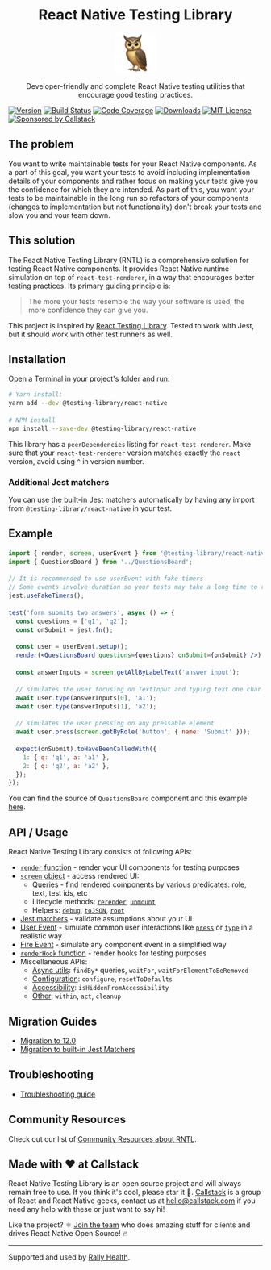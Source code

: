 <div align='center'>
  <h1>React Native Testing Library</h1>
  <img
    height="80"
    width="80"
    alt="owl"
    src="https://raw.githubusercontent.com/callstack/react-native-testing-library/main/website/docs/public/img/owl.png"
  />
  <p>Developer-friendly and complete React Native testing utilities that encourage good testing practices.</P>
</div>

[![Version][version-badge]][package]
[![Build Status][build-badge]][build]
[![Code Coverage][coverage-badge]][coverage]
[![Downloads][downloads-badge]][downloads]
[![MIT License][license-badge]][license]
[![Sponsored by Callstack][callstack-badge]][callstack]

## The problem

You want to write maintainable tests for your React Native components. As a part of this goal, you want your tests to avoid including implementation details of your components and rather focus on making your tests give you the confidence for which they are intended. As part of this, you want your tests to be maintainable in the long run so refactors of your components (changes to implementation but not functionality) don't break your tests and slow you and your team down.

## This solution

The React Native Testing Library (RNTL) is a comprehensive solution for testing React Native components. It provides React Native runtime simulation on top of `react-test-renderer`, in a way that encourages better testing practices. Its primary guiding principle is:

> The more your tests resemble the way your software is used, the more confidence they can give you.

This project is inspired by [React Testing Library](https://github.com/testing-library/react-testing-library). Tested to work with Jest, but it should work with other test runners as well.

## Installation

Open a Terminal in your project's folder and run:

```sh
# Yarn install:
yarn add --dev @testing-library/react-native

# NPM install
npm install --save-dev @testing-library/react-native
```

This library has a `peerDependencies` listing for `react-test-renderer`. Make sure that your `react-test-renderer` version matches exactly the `react` version, avoid using `^` in version number.

### Additional Jest matchers

You can use the built-in Jest matchers automatically by having any import from `@testing-library/react-native` in your test.

## Example

```jsx
import { render, screen, userEvent } from '@testing-library/react-native';
import { QuestionsBoard } from '../QuestionsBoard';

// It is recommended to use userEvent with fake timers
// Some events involve duration so your tests may take a long time to run.
jest.useFakeTimers();

test('form submits two answers', async () => {
  const questions = ['q1', 'q2'];
  const onSubmit = jest.fn();

  const user = userEvent.setup();
  render(<QuestionsBoard questions={questions} onSubmit={onSubmit} />);

  const answerInputs = screen.getAllByLabelText('answer input');

  // simulates the user focusing on TextInput and typing text one char at a time
  await user.type(answerInputs[0], 'a1');
  await user.type(answerInputs[1], 'a2');

  // simulates the user pressing on any pressable element
  await user.press(screen.getByRole('button', { name: 'Submit' }));

  expect(onSubmit).toHaveBeenCalledWith({
    1: { q: 'q1', a: 'a1' },
    2: { q: 'q2', a: 'a2' },
  });
});
```

You can find the source of `QuestionsBoard` component and this example [here](https://github.com/callstack/react-native-testing-library/blob/main/src/__tests__/questionsBoard.test.tsx).

## API / Usage

React Native Testing Library consists of following APIs:

- [`render` function](https://callstack.github.io/react-native-testing-library/docs/api/render) - render your UI components for testing purposes
- [`screen` object](https://callstack.github.io/react-native-testing-library/docs/api/screen) - access rendered UI:
  - [Queries](https://callstack.github.io/react-native-testing-library/docs/api/queries) - find rendered components by various predicates: role, text, test ids, etc
  - Lifecycle methods: [`rerender`](https://callstack.github.io/react-native-testing-library/docs/api/screen#rerender), [`unmount`](https://callstack.github.io/react-native-testing-library/docs/api/screen#unmount)
  - Helpers: [`debug`](https://callstack.github.io/react-native-testing-library/docs/api/screen#debug), [`toJSON`](https://callstack.github.io/react-native-testing-library/docs/api/screen#tojson), [`root`](https://callstack.github.io/react-native-testing-library/docs/api/screen#root)
- [Jest matchers](https://callstack.github.io/react-native-testing-library/docs/api/jest-matchers) - validate assumptions about your UI
- [User Event](https://callstack.github.io/react-native-testing-library/docs/api/events/user-event) - simulate common user interactions like [`press`](https://callstack.github.io/react-native-testing-library/docs/api/events/user-event#press) or [`type`](https://callstack.github.io/react-native-testing-library/docs/user-event#type) in a realistic way
- [Fire Event](https://callstack.github.io/react-native-testing-library/docs/api/events/fire-event) - simulate any component event in a simplified way
- [`renderHook` function](https://callstack.github.io/react-native-testing-library/docs/api/misc/render-hook) - render hooks for testing purposes
- Miscellaneous APIs:
  - [Async utils](https://callstack.github.io/react-native-testing-library/docs/api/misc/async): `findBy*` queries, `waitFor`, `waitForElementToBeRemoved`
  - [Configuration](https://callstack.github.io/react-native-testing-library/docs/api/misc/config): `configure`, `resetToDefaults`
  - [Accessibility](https://callstack.github.io/react-native-testing-library/docs/api/misc/accessibility): `isHiddenFromAccessibility`
  - [Other](https://callstack.github.io/react-native-testing-library/docs/api/misc/other): `within`, `act`, `cleanup`

## Migration Guides

- [Migration to 12.0](https://callstack.github.io/react-native-testing-library/docs/migration/v12)
- [Migration to built-in Jest Matchers](https://callstack.github.io/react-native-testing-library/docs/migration/jest-matchers)

## Troubleshooting

- [Troubleshooting guide](https://callstack.github.io/react-native-testing-library/docs/guides/troubleshooting)

## Community Resources

Check out our list of [Community Resources about RNTL](https://callstack.github.io/react-native-testing-library/docs/guides/community-resources).

## Made with ❤️ at Callstack

React Native Testing Library is an open source project and will always remain free to use. If you think it's cool, please star it 🌟. [Callstack](https://callstack.com) is a group of React and React Native geeks, contact us at [hello@callstack.com](mailto:hello@callstack.com) if you need any help with these or just want to say hi!

Like the project? ⚛️ [Join the team](https://callstack.com/careers/?utm_campaign=Senior_RN&utm_source=github&utm_medium=readme) who does amazing stuff for clients and drives React Native Open Source! 🔥

---

Supported and used by [Rally Health](https://www.rallyhealth.com/careers).

<!-- badges -->

[version-badge]: https://img.shields.io/npm/v/@testing-library/react-native.svg?style=flat-square
[package]: https://www.npmjs.com/package/@testing-library/react-native
[build-badge]: https://github.com/callstack/react-native-testing-library/actions/workflows/ci.yml/badge.svg
[build]: https://github.com/callstack/react-native-testing-library/actions/workflows/ci.yml
[coverage-badge]: https://img.shields.io/codecov/c/github/callstack/react-native-testing-library.svg
[coverage]: https://codecov.io/github/callstack/react-native-testing-library
[downloads-badge]: https://img.shields.io/npm/dm/@testing-library/react-native.svg?style=flat-square
[downloads]: http://www.npmtrends.com/@testing-library/react-native
[license-badge]: https://img.shields.io/npm/l/@testing-library/react-native.svg
[license]: https://opensource.org/licenses/MIT
[callstack-badge]: https://callstack.com/images/callstack-badge.svg
[callstack]: https://callstack.com/open-source/?utm_source=github.com&utm_medium=referral&utm_campaign=react-native-testing-library&utm_term=readme
